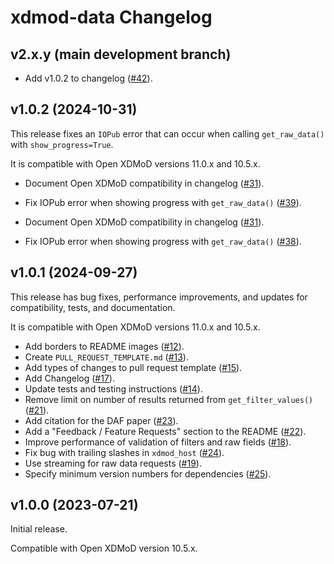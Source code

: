 # xdmod-data Changelog

## v2.x.y (main development branch)

- Add v1.0.2 to changelog ([\#42](https://github.com/ubccr/xdmod-data/pull/42)).

## v1.0.2 (2024-10-31)

This release fixes an `IOPub` error that can occur when calling
`get_raw_data()` with `show_progress=True`.

It is compatible with Open XDMoD versions 11.0.x and 10.5.x.

- Document Open XDMoD compatibility in changelog ([\#31](https://github.com/ubccr/xdmod-data/pull/31)).
- Fix IOPub error when showing progress with `get_raw_data()` ([\#39](https://github.com/ubccr/xdmod-data/pull/39)).

- Document Open XDMoD compatibility in changelog ([\#31](https://github.com/ubccr/xdmod-data/pull/31)).
- Fix IOPub error when showing progress with `get_raw_data()` ([\#38](https://github.com/ubccr/xdmod-data/pull/38)).

## v1.0.1 (2024-09-27)

This release has bug fixes, performance improvements, and updates for compatibility, tests, and documentation.

It is compatible with Open XDMoD versions 11.0.x and 10.5.x.

- Add borders to README images ([\#12](https://github.com/ubccr/xdmod-data/pull/12)).
- Create `PULL_REQUEST_TEMPLATE.md` ([\#13](https://github.com/ubccr/xdmod-data/pull/13)).
- Add types of changes to pull request template ([\#15](https://github.com/ubccr/xdmod-data/pull/15)).
- Add Changelog ([\#17](https://github.com/ubccr/xdmod-data/pull/17)).
- Update tests and testing instructions ([\#14](https://github.com/ubccr/xdmod-data/pull/14)).
- Remove limit on number of results returned from `get_filter_values()` ([\#21](https://github.com/ubccr/xdmod-data/pull/21)).
- Add citation for the DAF paper ([\#23](https://github.com/ubccr/xdmod-data/pull/23)).
- Add a "Feedback / Feature Requests" section to the README ([\#22](https://github.com/ubccr/xdmod-data/pull/22)).
- Improve performance of validation of filters and raw fields ([\#18](https://github.com/ubccr/xdmod-data/pull/18)).
- Fix bug with trailing slashes in `xdmod_host` ([\#24](https://github.com/ubccr/xdmod-data/pull/24)).
- Use streaming for raw data requests ([\#19](https://github.com/ubccr/xdmod-data/pull/19)).
- Specify minimum version numbers for dependencies ([\#25](https://github.com/ubccr/xdmod-data/pull/25)). 

## v1.0.0 (2023-07-21)

Initial release.

Compatible with Open XDMoD version 10.5.x.

